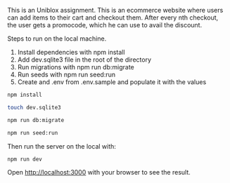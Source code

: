 This is an Uniblox assignment. This is an ecommerce website where users can add items to their cart and checkout them. After every nth checkout, the user gets a promocode, which he can use to avail the discount.

Steps to run on the local machine.

1. Install dependencies with npm install
2. Add dev.sqlite3 file in the root of the directory
3. Run migrations with npm run db:migrate
4. Run seeds with npm run seed:run
5. Create and .env from .env.sample and populate it with the values

```bash
npm install

touch dev.sqlite3

npm run db:migrate

npm run seed:run
```

Then run the server on the local with:

```bash
npm run dev
```

Open [http://localhost:3000](http://localhost:3000) with your browser to see the result.
